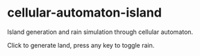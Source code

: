 # cellular-automaton-island
Island generation and rain simulation through cellular automaton.

Click to generate land, press any key to toggle rain.
